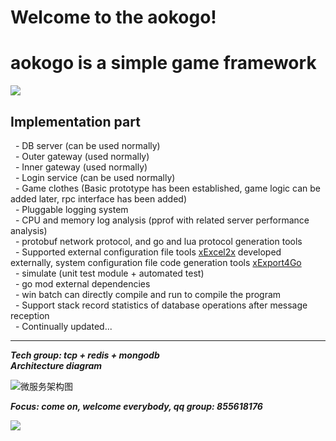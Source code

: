 # Welcome to the aokogo!  
# aokogo is a simple game framework  

![](https://i.imgur.com/OUFzKJB.jpg)

## Implementation part  
  - DB server (can be used normally)  
  - Outer gateway (used normally)  
  - Inner gateway (used normally)  
  - Login service (can be used normally)  
  - Game clothes (Basic prototype has been established, game logic can be added later, rpc interface has been added)  
  - Pluggable logging system  
  - CPU and memory log analysis (pprof with related server performance analysis)  
  - protobuf network protocol, and go and lua protocol generation tools  
  - Supported external configuration file tools [xExcel2x](https://github.com/Peakchen/xExcel2x) developed externally, system configuration file code generation tools [xExport4Go](https://github.com/Peakchen/xExport4Go)  
  - simulate (unit test module + automated test)  
  - go mod external dependencies  
  - win batch can directly compile and run to compile the program  
  - Support stack record statistics of database operations after message reception   
  - Continually updated...
***

***Tech group: tcp + redis + mongodb***  
***Architecture diagram***  

 ![微服务架构图](https://github.com/Peakchen/aoko/blob/master/src/note/pic/server_struct.png)  

***Focus: come on, welcome everybody, qq group: 855618176***   

![](https://github.com/Peakchen/aoko/blob/master/src/note/pic/qq_group.png)


